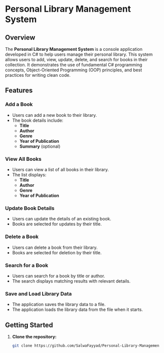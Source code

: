 # Personal Library Management System

## Overview

The **Personal Library Management System** is a console application developed in C# to help users manage their personal library. This system allows users to add, view, update, delete, and search for books in their collection. It demonstrates the use of fundamental C# programming concepts, Object-Oriented Programming (OOP) principles, and best practices for writing clean code.

## Features

### Add a Book
- Users can add a new book to their library.
- The book details include:
  - **Title**
  - **Author**
  - **Genre**
  - **Year of Publication**
  - **Summary** (optional)

### View All Books
- Users can view a list of all books in their library.
- The list displays:
  - **Title**
  - **Author**
  - **Genre**
  - **Year of Publication**

### Update Book Details
- Users can update the details of an existing book.
- Books are selected for updates by their title.

### Delete a Book
- Users can delete a book from their library.
- Books are selected for deletion by their title.

### Search for a Book
- Users can search for a book by title or author.
- The search displays matching results with relevant details.

### Save and Load Library Data
- The application saves the library data to a file.
- The application loads the library data from the file when it starts.

## Getting Started

1. **Clone the repository:**
   ```bash
   git clone https://github.com/SalwaFayyad/Personal-Library-Management-System.git
